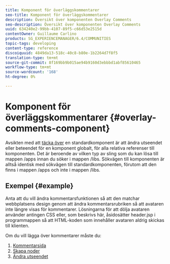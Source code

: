 ```yaml
---
title: Komponent för överläggskommentarer
seo-title: Komponent för överläggskommentarer
description: Översikt över komponenten Overlay Comments
seo-description: Översikt över komponenten Overlay Comments
uuid: 634240e2-99bb-4107-89f5-c66d53e2515d
contentOwner: Guillaume Carlino
products: SG_EXPERIENCEMANAGER/6.4/COMMUNITIES
topic-tags: developing
content-type: reference
discoiquuid: 4849da13-518c-40c8-b80e-1b2264d7f8f5
translation-type: tm+mt
source-git-commit: 8f169bb9b015ae94b9160d3ebbbd1abf85610465
workflow-type: tm+mt
source-wordcount: '168'
ht-degree: 0%

---
```



# Komponent för överläggskommentarer {#overlay-comments-component}

Avsikten med att [täcka över](client-customize.md#overlays) en standardkomponent är att ändra utseendet eller beteendet för en komponent globalt, för alla relativa referenser till komponenten. Det är beroende av vilken typ av sling som du kan lösa till mappen /apps innan du söker i mappen /libs. Sökvägen till komponenten är alltså identisk med sökvägen till standardkomponenten, förutom att den finns i mappen /apps och inte i mappen /libs.

## Exempel {#example}

Anta att du vill ändra kommentarsfunktionen så att den matchar webbplatsens design genom att ändra kommentarsrubriken så att avataren inte längre visas för kommentarer. Lösningarna för att dölja avataren använder antingen CSS eller, som beskrivs här, åsidosätter header.jsp i programmappen så att HTML-koden som innehåller avataren aldrig skickas till klienten.

Om du vill lägga över kommentarer måste du:

1. [Kommentarsida](overlay-create-comments-page.md)
1. [Skapa noder](overlay-create-nodes.md)
1. [Ändra utseendet](overlay-alter-appearance.md)

